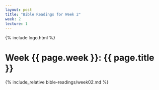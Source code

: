 ```yaml
---
layout: post
title: "Bible Readings for Week 2"
week: 2
lecture: 1
---
```


{% include logo.html %}

# Week {{ page.week }}: {{ page.title }}

{% include_relative bible-readings/week02.md %}
